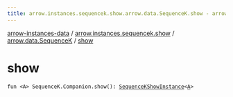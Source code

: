 ```yaml
---
title: arrow.instances.sequencek.show.arrow.data.SequenceK.show - arrow-instances-data
---
```


[arrow-instances-data](../../index.html) / [arrow.instances.sequencek.show](../index.html) / [arrow.data.SequenceK](index.html) / [show](./show.html)

# show

`fun <A> SequenceK.Companion.show(): `[`SequenceKShowInstance`](../../arrow.instances/-sequence-k-show-instance/index.html)`<`[`A`](show.html#A)`>`
